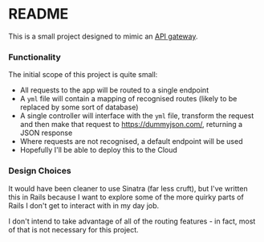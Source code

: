 # README
This is a small project designed to mimic an [API gateway](https://www.nginx.com/resources/glossary/api-gateway/).

### Functionality
The initial scope of this project is quite small:
- All requests to the app will be routed to a single endpoint
- A `yml` file will contain a mapping of recognised routes (likely to be replaced by some sort of database)
- A single controller will interface with the `yml` file, transform the request and then make that request to https://dummyjson.com/, returning a JSON response
- Where requests are not recognised, a default endpoint will be used
- Hopefully I'll be able to deploy this to the Cloud

### Design Choices
It would have been cleaner to use Sinatra (far less cruft), but I've written this in Rails because I want to explore some of the more quirky parts of Rails I don't get to interact with in my day job. 

I don't intend to take advantage of all of the routing features - in fact, most of that is not necessary for this project.

